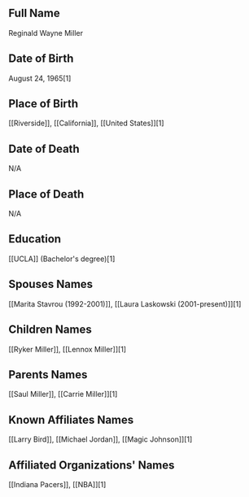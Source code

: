 ## Full Name
Reginald Wayne Miller

## Date of Birth
August 24, 1965[1]

## Place of Birth
[[Riverside]], [[California]], [[United States]][1]

## Date of Death
N/A

## Place of Death
N/A

## Education
[[UCLA]] (Bachelor's degree)[1]

## Spouses Names
[[Marita Stavrou (1992-2001)]], [[Laura Laskowski (2001-present)]][1]

## Children Names
[[Ryker Miller]], [[Lennox Miller]][1]

## Parents Names
[[Saul Miller]], [[Carrie Miller]][1]

## Known Affiliates Names
[[Larry Bird]], [[Michael Jordan]], [[Magic Johnson]][1]

## Affiliated Organizations' Names
[[Indiana Pacers]], [[NBA]][1]

